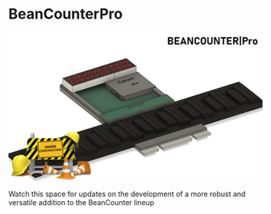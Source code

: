 # BeanCounterPro

![](https://github.com/NPoole/BeanCounterPro/blob/main/BCSOptical%20v11.png?raw=true)

Watch this space for updates on the development of a more robust and versatile addition to the BeanCounter lineup
